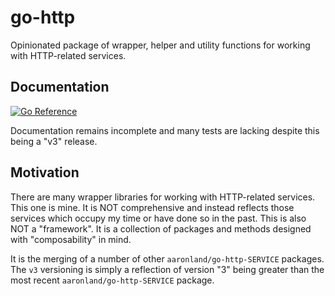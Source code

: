 # go-http

Opinionated package of wrapper, helper and utility functions for working with HTTP-related services.

## Documentation

[![Go Reference](https://pkg.go.dev/badge/github.com/aaronland/go-http.svg)](https://pkg.go.dev/github.com/aaronland/go-http/v3)

Documentation remains incomplete and many tests are lacking despite this being a "v3" release.

## Motivation

There are many wrapper libraries for working with HTTP-related services. This one is mine. It is NOT comprehensive and instead reflects those services which occupy my time or have done so in the past. This is also NOT a "framework". It is a collection of packages and methods designed with "composability" in mind.

It is the merging of a number of other `aaronland/go-http-SERVICE` packages. The `v3` versioning is simply a reflection of version "3" being greater than the most recent `aaronland/go-http-SERVICE` package.